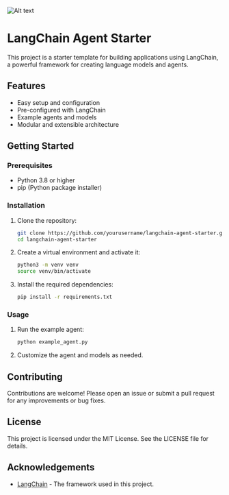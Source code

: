 ![Alt text](https://www.dropbox.com/scl/fi/lxlfzafrhgkaddzl3y98j/agent-screenshot.png?e=1) 

# LangChain Agent Starter

This project is a starter template for building applications using LangChain, a powerful framework for creating language models and agents.

## Features

- Easy setup and configuration
- Pre-configured with LangChain
- Example agents and models
- Modular and extensible architecture

## Getting Started

### Prerequisites

- Python 3.8 or higher
- pip (Python package installer)

### Installation

1. Clone the repository:

    ```sh
    git clone https://github.com/yourusername/langchain-agent-starter.git
    cd langchain-agent-starter
    ```

2. Create a virtual environment and activate it:

    ```sh
    python3 -m venv venv
    source venv/bin/activate
    ```

3. Install the required dependencies:

    ```sh
    pip install -r requirements.txt
    ```

### Usage

1. Run the example agent:

    ```sh
    python example_agent.py
    ```

2. Customize the agent and models as needed.

## Contributing

Contributions are welcome! Please open an issue or submit a pull request for any improvements or bug fixes.

## License

This project is licensed under the MIT License. See the LICENSE file for details.

## Acknowledgements

- [LangChain](https://github.com/langchain/langchain) - The framework used in this project.